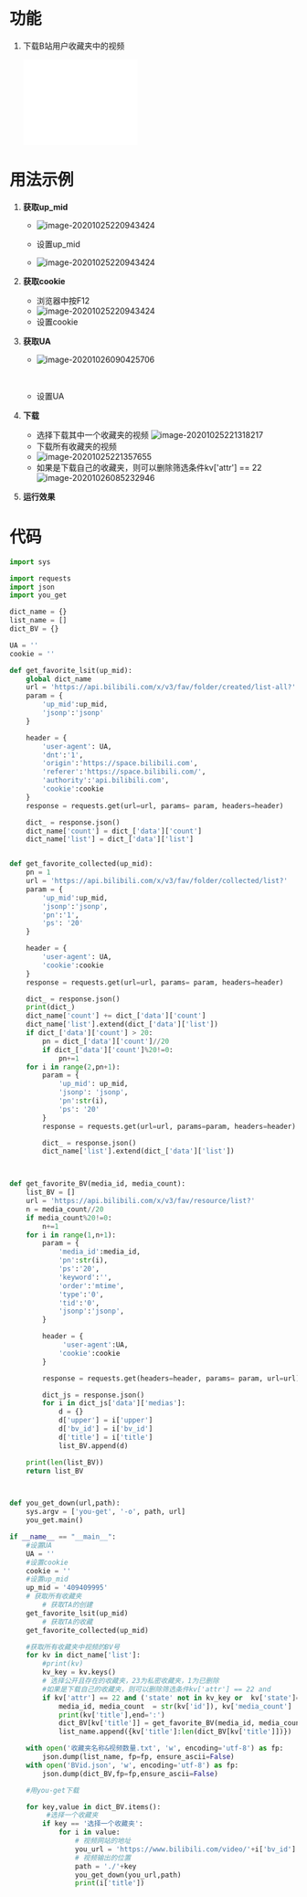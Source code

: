 # 功能

1. 下载B站用户收藏夹中的视频

   <iframe src="//player.bilibili.com/player.html?aid=712544106&bvid=BV1ED4y197LX&cid=249642338&page=1&high_quality=1" scrolling="no" border="0" frameborder="no" framespacing="0" allowfullscreen="true" width="200" height="%100" > </iframe>



# 用法示例

1. **获取up_mid**

   - ![image-20201025220943424](image-20201025220314182.png)

   - 设置up_mid
   - ![image-20201025220943424](image-20201025220608005.png)

2. **获取cookie**

   - 浏览器中按F12
   - ![image-20201025220943424](image-20201025220943424.png)
   - 设置cookie

3. **获取UA**

   - ![image-20201026090425706](image-20201026090425706.png)

     ​	

   - 设置UA

1. **下载**
   - 选择下载其中一个收藏夹的视频
     ![image-20201025221318217](image-20201025221318217.png)
   - 下载所有收藏夹的视频
   - ![image-20201025221357655](image-20201025221357655.png)
   - 如果是下载自己的收藏夹，则可以删除筛选条件kv['attr'] == 22
     ![image-20201026085232946](image-20201026085232946.png)
2. **运行效果**


# 代码

```python
import sys

import requests
import json
import you_get

dict_name = {}
list_name = []
dict_BV = {}

UA = ''
cookie = ''

def get_favorite_lsit(up_mid):
    global dict_name
    url = 'https://api.bilibili.com/x/v3/fav/folder/created/list-all?'
    param = {
        'up_mid':up_mid,
        'jsonp':'jsonp'
    }

    header = {
        'user-agent': UA,
        'dnt':'1',
        'origin':'https://space.bilibili.com',
        'referer':'https://space.bilibili.com/',
        'authority':'api.bilibili.com',
        'cookie':cookie
    }
    response = requests.get(url=url, params= param, headers=header)

    dict_ = response.json()
    dict_name['count'] = dict_['data']['count']
    dict_name['list'] = dict_['data']['list']


def get_favorite_collected(up_mid):
    pn = 1
    url = 'https://api.bilibili.com/x/v3/fav/folder/collected/list?'
    param = {
        'up_mid':up_mid,
        'jsonp':'jsonp',
        'pn':'1',
        'ps': '20'
    }

    header = {
        'user-agent': UA,
        'cookie':cookie
    }
    response = requests.get(url=url, params= param, headers=header)

    dict_ = response.json()
    print(dict_)
    dict_name['count'] += dict_['data']['count']
    dict_name['list'].extend(dict_['data']['list'])
    if dict_['data']['count'] > 20:
        pn = dict_['data']['count']//20
        if dict_['data']['count']%20!=0:
            pn+=1
    for i in range(2,pn+1):
        param = {
            'up_mid': up_mid,
            'jsonp': 'jsonp',
            'pn':str(i),
            'ps': '20'
        }
        response = requests.get(url=url, params=param, headers=header)

        dict_ = response.json()
        dict_name['list'].extend(dict_['data']['list'])



def get_favorite_BV(media_id, media_count):
    list_BV = []
    url = 'https://api.bilibili.com/x/v3/fav/resource/list?'
    n = media_count//20
    if media_count%20!=0:
        n+=1
    for i in range(1,n+1):
        param = {
            'media_id':media_id,
            'pn':str(i),
            'ps':'20',
            'keyword':'',
            'order':'mtime',
            'type':'0',
            'tid':'0',
            'jsonp':'jsonp',
        }

        header = {
             'user-agent':UA,
            'cookie':cookie
        }

        response = requests.get(headers=header, params= param, url=url)

        dict_js = response.json()
        for i in dict_js['data']['medias']:
            d = {}
            d['upper'] = i['upper']
            d['bv_id'] = i['bv_id']
            d['title'] = i['title']
            list_BV.append(d)

    print(len(list_BV))
    return list_BV



def you_get_down(url,path):
    sys.argv = ['you-get', '-o', path, url]
    you_get.main()

if __name__ == "__main__":
    #设置UA
    UA = ''
    #设置cookie
    cookie = ''
    #设置up_mid
    up_mid = '409409995'
	# 获取所有收藏夹
        # 获取TA的创建
    get_favorite_lsit(up_mid)
        # 获取TA的收藏
    get_favorite_collected(up_mid)

    #获取所有收藏夹中视频的BV号
    for kv in dict_name['list']:
        #print(kv)
        kv_key = kv.keys()
        # 选择公开且存在的收藏夹，23为私密收藏夹，1为已删除
        #如果是下载自己的收藏夹，则可以删除筛选条件kv['attr'] == 22 and
        if kv['attr'] == 22 and ('state' not in kv_key or  kv['state']==0):
            media_id, media_count  = str(kv['id']), kv['media_count']
            print(kv['title'],end=':')
            dict_BV[kv['title']] = get_favorite_BV(media_id, media_count)
            list_name.append({kv['title']:len(dict_BV[kv['title']])})

    with open('收藏夹名称&视频数量.txt', 'w', encoding='utf-8') as fp:
        json.dump(list_name, fp=fp, ensure_ascii=False)
    with open('BVid.json', 'w', encoding='utf-8') as fp:
        json.dump(dict_BV,fp=fp,ensure_ascii=False)

    #用you-get下载

    for key,value in dict_BV.items():
         #选择一个收藏夹
        if key == '选择一个收藏夹':
            for i in value:
                # 视频网站的地址
                you_url = 'https://www.bilibili.com/video/'+i['bv_id']
                # 视频输出的位置
                path = './'+key
                you_get_down(you_url,path)
                print(i['title'])
```

